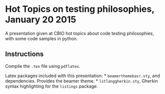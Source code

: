 Hot Topics on testing philosophies, January 20 2015
===================================================

A presentation given at CBIO hot topics about code testing philosophies, with some code samples in python.

Instructions
------------

Compile the `.tex` file using `pdflatex`.

Latex packages included with this presentation:
    * `beamerthemebasr.sty`, and dependencies. Provides the beamer theme.
    * `lstlanggherkin.sty`, Gherkin syntax highlighting for the `listings` package.
